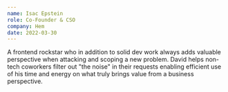 ```yaml
---
name: Isac Epstein
role: Co-Founder & CSO
company: Hem
date: 2022-03-30
---
```


A frontend rockstar who in addition to solid dev work always adds valuable perspective when attacking and scoping a new problem. David helps non-tech coworkers filter out "the noise" in their requests enabling efficient use of his time and energy on what truly brings value from a business perspective.
